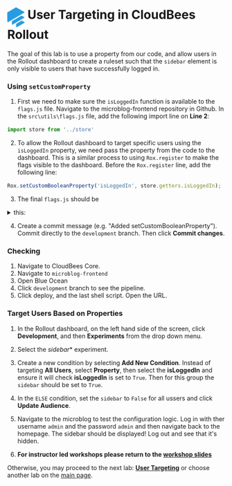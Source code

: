 # <img src="images/Rollout-blue.svg" alt="CloudBees Rollout Logo" width="40" align="top"> User Targeting in CloudBees Rollout

The goal of this lab is to use a property from our code, and allow users in the Rollout dashboard to create a ruleset such that the `sidebar` element is only visible to users that have successfully logged in.

### Using `setCustomProperty`

1. First we need to make sure the `isLoggedIn` function is available to the `flags.js` file. Navigate to the microblog-frontend repository in Github. In the `src\utils\flags.js` file, add the following import line on **Line 2**:
```javascript
import store from '../store'
```
2. To allow the Rollout dashboard to target specific users using the `isLoggedIn` property, we need pass the property from the code to the dashboard. This is a similar process to using `Rox.register` to make the flags visible to the dashboard. Before the `Rox.register` line, add the following line:
```javascript
Rox.setCustomBooleanProperty('isLoggedIn', store.getters.isLoggedIn);
```

3. The final `flags.js` should be
<details><summary>this:</summary>

```javascript
import Rox from 'rox-browser'
import store from '../store'

export const Flags = {
  sidebar: new Rox.Flag(false),
  title: new Rox.Flag(false)
};

export const configurationFetchedHandler = fetcherResults => {
  if (fetcherResults.hasChanges && fetcherResults.fetcherStatus === 'APPLIED_FROM_NETWORK') {
    window.location.reload(false)
  }
};

const options = {
  configurationFetchedHandler: configurationFetchedHandler
};

Rox.setCustomBooleanProperty('isLoggedIn', store.getters.isLoggedIn);

Rox.register('default', Flags);
Rox.setup("<ROLLOUT_ENV_KEY>", options);
	
```
</details>

4. Create a commit message (e.g. "Added setCustomBooleanProperty"). Commit directly to the `development` branch. Then click **Commit changes**.

### Checking

1. Navigate to CloudBees Core.
2. Navigate to `microblog-frontend`
3. Open Blue Ocean
4. Click `development` branch to see the pipeline.
5. Click deploy, and the last shell script. Open the URL.

### Target Users Based on Properties
1. In the Rollout dashboard, on the left hand side of the screen, click **Development**, and then **Experiments** from the drop down menu.
2. Select the *sidebar** experiment.
3. Create a new condition by selecting **Add New Condition**. Instead of targeting **All Users**, select **Property**, then select the **isLoggedIn** and ensure it will check **isLoggedIn** is set to `True`. Then for this group the `sidebar` should be set to `True`.
4. In the `ELSE` condition, set the `sidebar` to `False` for all ussers and click **Update Audience**.
5. Navigate to the microblog to test the configuration logic. Log in with ther username `admin` and the password `admin` and then navigate back to the homepage. The sidebar should be displayed! Log out and see that it's hidden.

6. **For instructor led workshops please return to the [workshop slides](https://cloudbees-days.github.io/core-rollout-flow-workshop/rollout/#1)**

Otherwise, you may proceed to the next lab: [**User Targeting**](../rolloutAnalytics/rolloutAnalytics.md) or choose another lab on the [main page](../../README.md#workshop-labs).
